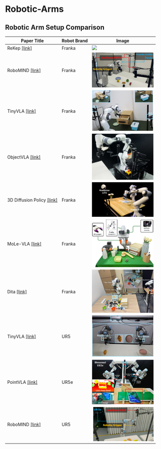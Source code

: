 # Robotic-Arms

## Robotic Arm Setup Comparison

| Paper Title | Robot Brand | Image |
|-------------|-------------|-------|
| ReKep [[link]](https://arxiv.org/pdf/2409.01652)                    | Franka    |  <img src="images/ReKep_singlearm.png" width="200"> |
| RoboMIND [[link]](https://x-humanoid-robomind.github.io/)           | Franka    |  <img src="images/Robotmind_Franka.png" width="200"> |
| TinyVLA [[link]](https://tiny-vla.github.io/)                       | Franka    |  <img src="images/TinyVLA_Franka.png" width="200"> |
| ObjectVLA [[link]](https://arxiv.org/pdf/2502.19250v2)              | Franka    |  <img src="images/ObjectVLA.png" width="200"> |
| 3D Diffusion Policy [[link]](https://arxiv.org/pdf/2403.03954)      | Franka    |  <img src="images/3D DP.png" width="200"> |
| MoLe-VLA [[link]](https://arxiv.org/pdf/2503.20384v1)               | Franka    |  <img src="images/MoLe_VLA.png" width="200"> |
| Dita [[link]](https://arxiv.org/pdf/2503.19757v1)                   | Franka    |  <img src="images/Dita.png" width="200"> |
| TinyVLA [[link]](https://tiny-vla.github.io/)                       | UR5       |  <img src="images/TinyVLA_UR.png" width="200"> |
| PointVLA [[link]](https://arxiv.org/pdf/2503.07511v1)               | UR5e      |  <img src="images/PointVLA.png" width="200"> |
| RoboMIND [[link]](https://x-humanoid-robomind.github.io/)           | UR5       |  <img src="images/Robotmind_UR.png" width="200"> |
